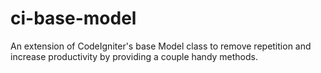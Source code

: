 ci-base-model
=============

An extension of CodeIgniter's base Model class to remove repetition and increase productivity by providing a couple handy methods.
